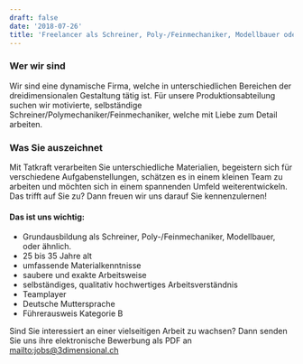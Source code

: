 ```yaml
---
draft: false
date: '2018-07-26'
title: 'Freelancer als Schreiner, Poly-/Feinmechaniker, Modellbauer oder ähnlich'
---
```

### Wer wir sind

Wir sind eine dynamische Firma, welche in unterschiedlichen Bereichen der dreidimensionalen Gestaltung tätig ist. Für unsere Produktionsabteilung suchen wir motivierte, selbständige Schreiner/Polymechaniker/Feinmechaniker, welche mit Liebe zum Detail arbeiten. 

### Was Sie auszeichnet

Mit Tatkraft verarbeiten Sie unterschiedliche Materialien, begeistern sich für verschiedene Aufgabenstellungen, schätzen es in einem kleinen Team zu arbeiten und möchten sich in einem spannenden Umfeld weiterentwickeln. Das trifft auf Sie zu? Dann freuen wir uns darauf Sie kennenzulernen!

#### Das ist uns wichtig:

* Grundausbildung als Schreiner, Poly-/Feinmechaniker, Modellbauer, oder ähnlich.
* 25 bis 35 Jahre alt
* umfassende Materialkenntnisse
* saubere und exakte Arbeitsweise
* selbständiges, qualitativ hochwertiges Arbeitsverständnis
* Teamplayer
* Deutsche Muttersprache
* Führerausweis Kategorie B

Sind Sie interessiert an einer vielseitigen Arbeit zu wachsen? Dann senden Sie uns ihre elektronische Bewerbung als PDF an <mailto:jobs@3dimensional.ch>
